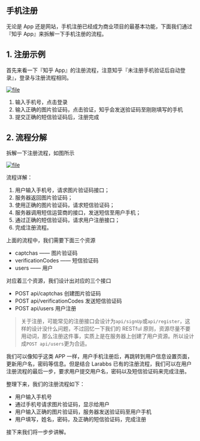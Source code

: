 ## 手机注册

无论是 App 还是网站，手机注册已经成为商业项目的最基本功能，下面我们通过『知乎 App』来拆解一下手机注册的流程。

## 1. 注册示例

首先来看一下『知乎 App』的注册流程，注意知乎『未注册手机验证后自动登录』，登录与注册流程相同。

[![](https://iocaffcdn.phphub.org/uploads/images/201712/27/6351/pNlEHPCu4Y.png "file")](https://iocaffcdn.phphub.org/uploads/images/201712/27/6351/pNlEHPCu4Y.png)

1. 输入手机号，点击登录
2. 输入正确的图片验证码，点击验证，知乎会发送验证码至刚刚填写的手机
3. 提交正确的短信验证码后，注册完成

## 2. 流程分解

拆解一下注册流程，如图所示

[![](https://iocaffcdn.phphub.org/uploads/images/201801/24/1/VdljFNRdrW.png "file")](https://iocaffcdn.phphub.org/uploads/images/201801/24/1/VdljFNRdrW.png)

流程详解：

1. 用户输入手机号，请求图片验证码接口；
2. 服务器返回图片验证码；
3. 使用正确的图片验证码，请求短信验证码；
4. 服务器调用短信运营商的接口，发送短信至用户手机；
5. 通过正确的短信验证码，请求用户注册接口；
6. 完成注册流程。

上面的流程中，我们需要下面三个资源

* captchas —— 图片验证码
* verificationCodes —— 短信验证码
* users —— 用户

对应着三个资源，我们设计出对应的三个接口

* POST api/captchas 创建图片验证码
* POST api/verificationCodes 发送短信验证码
* POST api/users 用户注册

> 关于注册，可能常见的注册接口会设计为`api/signUp`或`api/register`，这样的设计没什么问题，不过回忆一下我们的 RESTful 原则，资源尽量不要用动词，那么注册这件事，实质上是在服务器上创建了用户资源。所以设计成`POST api/users`更为合适。

我们可以像知乎这类 APP 一样，用户手机注册后，再跳转到用户信息设置页面，更新用户名，密码等信息。但是结合 Larabbs 已有的注册流程，我们可以在用户注册流程的最后一步，要求用户提交用户名，密码以及短信验证码来完成注册。

整理下来，我们的注册流程如下：

* 用户输入手机号
* 通过手机号请求图片验证码，显示给用户
* 用户输入正确的图片验证码，服务器发送验证码至用户手机
* 用户填写，姓名，密码，及正确的短信验证码，完成注册

接下来我们将一步步讲解。

